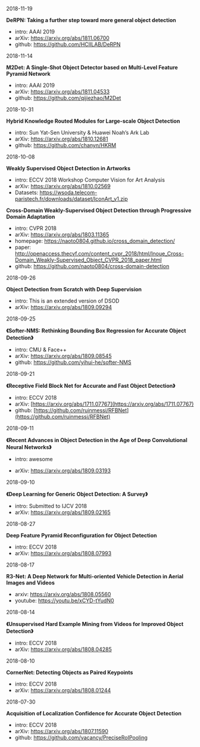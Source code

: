 2018-11-19

**DeRPN: Taking a further step toward more general object detection**

- intro: AAAI 2019
- arXiv: https://arxiv.org/abs/1811.06700
- github: https://github.com/HCIILAB/DeRPN

2018-11-14

**M2Det: A Single-Shot Object Detector based on Multi-Level Feature Pyramid Network**

- intro: AAAI 2019
- arXiv: https://arxiv.org/abs/1811.04533
- github: https://github.com/qijiezhao/M2Det

2018-10-31

**Hybrid Knowledge Routed Modules for Large-scale Object Detection**

- intro: Sun Yat-Sen University & Huawei Noah’s Ark Lab
- arXiv: https://arxiv.org/abs/1810.12681
- github: https://github.com/chanyn/HKRM

2018-10-08

**Weakly Supervised Object Detection in Artworks**

- intro: ECCV 2018 Workshop Computer Vision for Art Analysis
- arXiv: https://arxiv.org/abs/1810.02569
- Datasets: https://wsoda.telecom-paristech.fr/downloads/dataset/IconArt_v1.zip

**Cross-Domain Weakly-Supervised Object Detection through Progressive Domain Adaptation**

- intro: CVPR 2018
- arXiv: https://arxiv.org/abs/1803.11365
- homepage: https://naoto0804.github.io/cross_domain_detection/
- paper: http://openaccess.thecvf.com/content_cvpr_2018/html/Inoue_Cross-Domain_Weakly-Supervised_Object_CVPR_2018_paper.html
- github: https://github.com/naoto0804/cross-domain-detection

2018-09-26

**Object Detection from Scratch with Deep Supervision**

- intro: This is an extended version of DSOD
- arXiv: https://arxiv.org/abs/1809.09294

2018-09-25

**《Softer-NMS: Rethinking Bounding Box Regression for Accurate Object Detection》**

- intro: CMU & Face++
- arXiv: https://arxiv.org/abs/1809.08545
- github: https://github.com/yihui-he/softer-NMS

2018-09-21

**《Receptive Field Block Net for Accurate and Fast Object Detection》**

- intro: ECCV 2018
- arXiv: [https://arxiv.org/abs/1711.07767](https://arxiv.org/abs/1711.07767)
- github: [https://github.com/ruinmessi/RFBNet](https://github.com/ruinmessi/RFBNet)

2018-09-11

**《Recent Advances in Object Detection in the Age of Deep Convolutional Neural Networks》**

- intro: awesome


- arXiv: https://arxiv.org/abs/1809.03193

2018-09-10

**《Deep Learning for Generic Object Detection: A Survey》**

- intro: Submitted to IJCV 2018
- arXiv: https://arxiv.org/abs/1809.02165

2018-08-27

**Deep Feature Pyramid Reconfiguration for Object Detection**

- intro: ECCV 2018
- arXiv: https://arxiv.org/abs/1808.07993

2018-08-17

**R3-Net: A Deep Network for Multi-oriented Vehicle Detection in Aerial Images and Videos**

- arxiv: https://arxiv.org/abs/1808.05560
- youtube: https://youtu.be/xCYD-tYudN0

2018-08-14

**《Unsupervised Hard Example Mining from Videos for Improved Object Detection》**

- intro: ECCV 2018
- arXiv: https://arxiv.org/abs/1808.04285

2018-08-10

**CornerNet: Detecting Objects as Paired Keypoints**

- intro: ECCV 2018
- arXiv: https://arxiv.org/abs/1808.01244



2018-07-30

**Acquisition of Localization Confidence for Accurate Object Detection**

- intro: ECCV 2018
- arXiv: https://arxiv.org/abs/1807.11590
- github: https://github.com/vacancy/PreciseRoIPooling